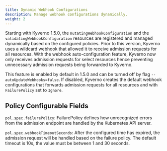 ```yaml
---
title: Dynamic Webhook Configurations
description: Manage webhook configurations dynamically.
weight: 2
---
```


Starting with Kyverno 1.5.0, the `mutatingWebhookConfiguration` and the `validatingWebhookConfiguration` resources are registered and managed dynamically based on the configured policies. Prior to this version, Kyverno uses a wildcard webhook that allowed it to receive admission requests for all resources. With the webhook auto-configuration feature, Kyverno now only receives admission requests for select resources hence preventing unnecessary admission requests being forwarded to Kyverno.

This feature is enabled by default in 1.5.0 and can be turned off by flag `--autoUpdateWebhooks=false`. If disabled, Kyverno creates the default webhook configurations that forwards admission requests for all resources and with `FailurePolicy` set to `Ignore`.


## Policy Configurable Fields

`pol.spec.failurePolicy`: FailurePolicy defines how unrecognized errors from the admission endpoint are handled by the Kubernetes API server.

`pol.spec.webhookTimeoutSeconds`: After the configured time has expired, the admission request will be handled based on the failure policy. The default timeout is 10s, the value must be between 1 and 30 seconds.